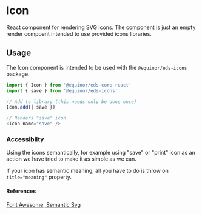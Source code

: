 
# Icon

React component for rendering SVG icons. The component is just an empty render compoent intended to use provided icons libraries.

## Usage

The Icon component is intended to be used with the `@equinor/eds-icons` package.

```javascript
import { Icon } from '@equinor/eds-core-react'
import { save } from '@equinor/eds-icons'

// Add to library (this needs only be done once)
Icon.add({ save })

// Renders "save" icon
<Icon name="save" />

``` 

### Accessibilty

Using the icons semantically, for example using "save" or "print" icon as an action we have tried to make it as simple as we can.

If your icon has semantic meaning, all you have to do is throw on `title="meaning"` property.


#### References
[Font Awesome, Semantic Svg](https://fontawesome.com/how-to-use/on-the-web/other-topics/accessibility#svg-semantic)